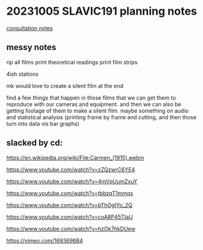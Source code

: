 # 20231005 SLAVIC191 planning notes

[consultation notes](https://docs.google.com/document/d/1-gry_ZhqlrCuokH4X5nHx49BSc24Pj9N8i23laZafl8/edit#heading=h.v7gepdfp9t4e)
## messy notes

rip all films
print theoretical readings
print film strips

4ish stations

mk would love to create a silent film at the end

find a few things that happen in those films that we can get them to reproduce with our cameras and equipment. and then we can also be getting footage of them to make a silent film. maybe something on audio and statistical analysis (printing frame by frame and cutting, and then those turn into data vis bar graphs)


## slacked by cd:

https://en.wikipedia.org/wiki/File:Carmen_(1915).webm

https://www.youtube.com/watch?v=zZQzwrC6YE4

https://www.youtube.com/watch?v=4mVpUumZxuY

https://www.youtube.com/watch?v=tbbzqT1mmqs

https://www.youtube.com/watch?v=bThOgIYo_2Q

https://www.youtube.com/watch?v=coA8P45TIaU

https://www.youtube.com/watch?v=hzOk7hkDUew

https://vimeo.com/169369684